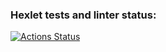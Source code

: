 ### Hexlet tests and linter status:
[![Actions Status](https://github.com/sergmsk/frontend-project-lvl2/workflows/hexlet-check/badge.svg)](https://github.com/sergmsk/frontend-project-lvl2/actions)